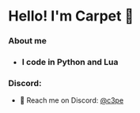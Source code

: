 # Hello! I'm Carpet 👋

<h3>About me<h3>
<ul>
  <li>I code in Python and Lua</li>
</ul>

<h3>Discord:</h3>
<ul>
  <li>💬 Reach me on Discord: <a href="https://discordapp.com/users/c3pe">@c3pe</a></li>
</ul>
